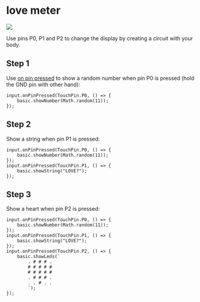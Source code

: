 # love meter

![](/static/mb/projects/a3-pins.png)

Use pins P0, P1 and P2 to change the display by creating a circuit with your body.

## Step 1

Use [on pin pressed](/reference/input/on-pin-pressed) to show a random number
when pin P0 is pressed (hold the GND pin with other hand):

```blocks
input.onPinPressed(TouchPin.P0, () => {
    basic.showNumber(Math.random(11));
});
```
## Step 2

Show a string when pin P1 is pressed:

```blocks
input.onPinPressed(TouchPin.P0, () => {
    basic.showNumber(Math.random(11));
});
input.onPinPressed(TouchPin.P1, () => {
    basic.showString("LOVE?");
});
```

## Step 3

Show a heart when pin P2 is pressed:

```blocks
input.onPinPressed(TouchPin.P0, () => {
    basic.showNumber(Math.random(11));
});
input.onPinPressed(TouchPin.P1, () => {
    basic.showString("LOVE?");
});
input.onPinPressed(TouchPin.P2, () => {
    basic.showLeds(`
        . # # # .
        # # # # #
        # # # # #
        . # # # .
        . . # . .
        `);
});
```